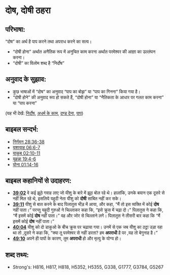 # दोष, दोषी ठहरा #

## परिभाषा: ##

“दोष” का अर्थ है पाप करने तथा अपराध करने का सत्य।

* “दोषी होना” अर्थात अनैतिक रूप में अनुचित काम करना अर्थात परमेश्वर की आज्ञा का उल्लंघन करना।
* “दोषी” का विलोम शब्द है “निर्दोष”

## अनुवाद के सुझाव: ##

* कुछ भाषाओं में “दोष” का अनुवाद “पाप का बोझ” या “पाप का गिनना” किया गया है।
* “दोषी होने” की अनुवाद रूप हो सकते हैं, “दोषी होना” या “नैतिकता के आधार पर गलत काम करना” या “पाप करना”

(यह भी देखें: [निर्दोष](../kt/innocent.md), [अधर्म के काम](../kt/iniquity.md), [दण्ड देना](../other/punish.md), [पाप](../kt/sin.md))

## बाइबल सन्दर्भ: ##

* [निर्गमन 28:36-38](rc://hi/tn/help/exo/28/36)
* [यशायाह 06:6-7](rc://hi/tn/help/isa/06/06)
* [याकूब 02:10-11](rc://hi/tn/help/jas/02/10)
* [यूहन्ना 19:4-6](rc://hi/tn/help/jhn/19/04)
* [योना 01:14-16](rc://hi/tn/help/jon/01/14)

## बाइबल कहानियों से उदाहरण: ##

* __[39:02](rc://hi/tn/help/obs/39/02)__ वे कई झूठे गवाह लाए जो यीशु के बारे में झूठ बोल रहे थे। हालांकि, उनके बयान एक दूसरे से नहीं मिल रहे थे, इसलिये यहूदी नेता यीशु को __दोषी__ साबित नहीं कर सके।
* __[39:11](rc://hi/tn/help/obs/39/11)__ यीशु से बात करने के बाद पिलातुस भीड़ में आया, और कहा, “मैं तो इस व्यक्ति में कोई __दोष__ नहीं पाता।”  परन्तु यहूदी गुरुओं ने चिल्लाकर कहा कि, “इसे क्रूस में चढ़ा दो।”  पिलातुस ने कहा कि, “मैं इसमें कोई __दोष__ नहीं पाता।” वह और जोर से चिल्लाने लगे। पिलातुस ने तीसरी बार कहा कि “मैं इसमें कोई __दोष__ नहीं पाता।”
* __[40:04](rc://hi/tn/help/obs/40/04)__ यीशु को दो डाकुओ के बीच क्रूस पर चढ़ाया गया। उनमें से एक जब यीशु का ठट्ठा उड़ा रहा था तो ,दूसरे ने कहा कि, “क्या तू परमेश्वर से नहीं डरता? हम __अपराधी__ है पर ,यह तो बेगुनाह है।”
* __[49:10](rc://hi/tn/help/obs/49/10)__ अपने ही पापों के कारण, तुम __अपराधी__ हो और मृत्यु के योग्य हो।

## शब्द तथ्य: ##

* Strong's: H816, H817, H818, H5352, H5355, G338, G1777, G3784, G5267
